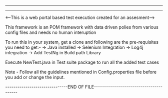 -----------------------------------------------------------------------------
-----------------------------------------------------------------------------
<--This is a web portal based test execution created for an assesment-->

This framework is an POM framework with data driven polies from various config files and needs no human interuption

To run this in your system, get a clone and following are the pre-requisites you need to get:-
-> Java installed
-> Selenium Integration
-> Log4j integration
-> Add TestNg in Build path Library


Execute NewTest.java in Test suite package to run all the added test cases

Note - Follow all the guidelines mentioned in Config.properties file before you add or change the input.

-------------------------------END OF FILE----------------------------------------